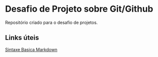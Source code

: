 # Desafio de Projeto sobre Git/Github 
Repositório criado para o desafio de projetos.

## Links úteis 
[Sintaxe Basica Markdown](https://www.markdownguide.org/basic-syntax/)
